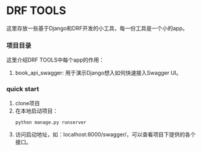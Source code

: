 # DRF TOOLS

这里存放一些基于Django和DRF开发的小工具，每一份工具是一个小的app。

### 项目目录
这里介绍DRF TOOLS中每个app的作用：
1. book_api_swagger: 用于演示Django想入如何快速接入Swagger UI。

### quick start
1. clone项目
2. 在本地启动项目：
    ```
    python manage.py runserver
    ```
3. 访问启动地址，如：localhost:8000/swagger/，可以查看项目下提供的各个接口。